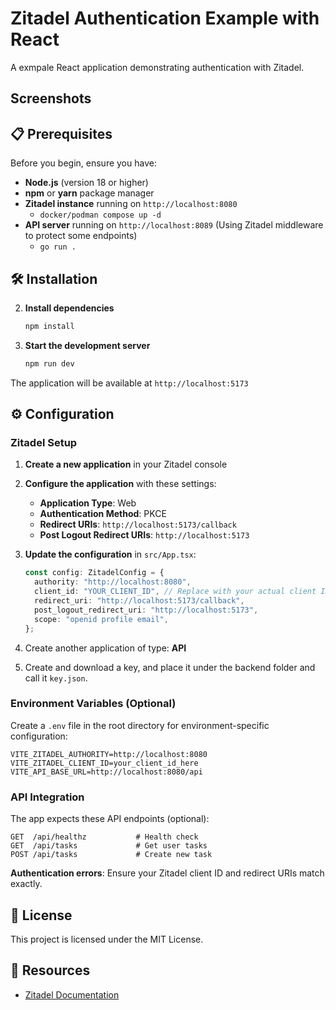 # Zitadel Authentication Example with React

A exmpale React application demonstrating authentication with Zitadel.

## Screenshots

## 📋 Prerequisites

Before you begin, ensure you have:

- **Node.js** (version 18 or higher)
- **npm** or **yarn** package manager
- **Zitadel instance** running on `http://localhost:8080`
    - `docker/podman compose up -d`
- **API server** running on `http://localhost:8089` (Using Zitadel middleware to protect some endpoints)
    - `go run .`

## 🛠️ Installation

2. **Install dependencies**
   ```bash
   npm install
   ```

3. **Start the development server**
   ```bash
   npm run dev
   ```

The application will be available at `http://localhost:5173`

## ⚙️ Configuration

### Zitadel Setup

1. **Create a new application** in your Zitadel console
2. **Configure the application** with these settings:
    - **Application Type**: Web
    - **Authentication Method**: PKCE
    - **Redirect URIs**: `http://localhost:5173/callback`
    - **Post Logout Redirect URIs**: `http://localhost:5173`

3. **Update the configuration** in `src/App.tsx`:
   ```typescript
   const config: ZitadelConfig = {
     authority: "http://localhost:8080",
     client_id: "YOUR_CLIENT_ID", // Replace with your actual client ID
     redirect_uri: "http://localhost:5173/callback",
     post_logout_redirect_uri: "http://localhost:5173",
     scope: "openid profile email",
   };
   ```
4. Create another application of type: **API**
5. Create and download a key, and place it under the backend folder and call it `key.json`.

### Environment Variables (Optional)

Create a `.env` file in the root directory for environment-specific configuration:

```env
VITE_ZITADEL_AUTHORITY=http://localhost:8080
VITE_ZITADEL_CLIENT_ID=your_client_id_here
VITE_API_BASE_URL=http://localhost:8080/api
```

### API Integration

The app expects these API endpoints (optional):

```
GET  /api/healthz           # Health check
GET  /api/tasks             # Get user tasks
POST /api/tasks             # Create new task
```

**Authentication errors**: Ensure your Zitadel client ID and redirect URIs match exactly.

## 📄 License

This project is licensed under the MIT License.

## 🔗 Resources

- [Zitadel Documentation](https://docs.zitadel.com/)
